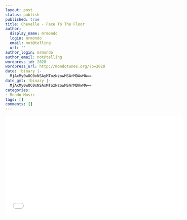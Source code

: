 ```yaml
---
layout: post
status: publish
published: true
title: Chevelle - Face To The Floor
author:
  display_name: mrmondo
  login: mrmondo
  email: not@telling
  url: ''
author_login: mrmondo
author_email: not@telling
wordpress_id: 2028
wordpress_url: http://mondotunes.org/?p=2028
date: !binary |-
  MjAxMy0wOC0xNSAyMTozNzowMSArMDAwMA==
date_gmt: !binary |-
  MjAxMy0wOC0xNSAxMTozNzowMSArMDAwMA==
categories:
- Mondo Music
tags: []
comments: []
---
```

<iframe width="560" height="315" src="//www.youtube.com/embed/JfD6V8b1zco&hd=1" frameborder="0"> </iframe>
